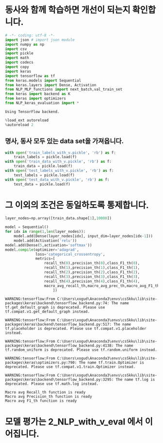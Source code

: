 # 동사와 함께 학습하면 개선이 되는지 확인합니다.


```python
# -*- coding: utf-8 -*-
import json # import json module
import numpy as np
import csv
import pickle
import math
import codecs
import copy
import keras
import tensorflow as tf
from keras.models import Sequential
from keras.layers import Dense, Activation
from NLP_MLP_functions import next_batch,val_train_set
from keras import backend as K
from keras import optimizers
from NLP_keras_evaluation import *
```

    Using TensorFlow backend.



```python
%load_ext autoreload
%autoreload 2
```

## 명사, 동사 모두 있는 data set을 가져옵니다.


```python
with open('train_labels_with_v.pickle', 'rb') as f:
    train_labels = pickle.load(f)
with open('train_data_with_v.pickle', 'rb') as f:
    train_data = pickle.load(f)
with open('test_labels_with_v.pickle', 'rb') as f:
    test_labels = pickle.load(f)
with open('test_data_with_v.pickle', 'rb') as f:
    test_data = pickle.load(f)
```

# 그 이외의 조건은 동일하도록 통제합니다. 


```python
layer_nodes=np.array([train_data.shape[1],10000])
```


```python
model = Sequential()
for idx in range(1,len(layer_nodes)):
    model.add(Dense(layer_nodes[idx], input_dim=layer_nodes[idx-1])) 
    model.add(Activation('relu'))
model.add(Dense(5,activation='softmax'))
model.compile(optimizer='adagrad',
              loss='categorical_crossentropy',
              metrics=[
                  recall_th(0),precision_th(0),class_F1_th(0),
                  recall_th(1),precision_th(1),class_F1_th(1),
                  recall_th(2),precision_th(2),class_F1_th(2),
                  recall_th(3),precision_th(3),class_F1_th(3),
                  recall_th(4),precision_th(4),class_F1_th(4),
                  macro_avg_recall_th,macro_avg_prec_th,macro_avg_F1_th
                      ])
```

    WARNING:tensorflow:From C:\Users\xogud\Anaconda3\envs\csSkku\lib\site-packages\keras\backend\tensorflow_backend.py:74: The name tf.get_default_graph is deprecated. Please use tf.compat.v1.get_default_graph instead.
    
    WARNING:tensorflow:From C:\Users\xogud\Anaconda3\envs\csSkku\lib\site-packages\keras\backend\tensorflow_backend.py:517: The name tf.placeholder is deprecated. Please use tf.compat.v1.placeholder instead.
    
    WARNING:tensorflow:From C:\Users\xogud\Anaconda3\envs\csSkku\lib\site-packages\keras\backend\tensorflow_backend.py:4138: The name tf.random_uniform is deprecated. Please use tf.random.uniform instead.
    
    WARNING:tensorflow:From C:\Users\xogud\Anaconda3\envs\csSkku\lib\site-packages\keras\optimizers.py:790: The name tf.train.Optimizer is deprecated. Please use tf.compat.v1.train.Optimizer instead.
    
    WARNING:tensorflow:From C:\Users\xogud\Anaconda3\envs\csSkku\lib\site-packages\keras\backend\tensorflow_backend.py:3295: The name tf.log is deprecated. Please use tf.math.log instead.
    
    Macro avg Recall_th function is ready
    Macro avg Precision_th function is ready
    Macro avg F1_th function is ready


# 모델 평가는  2_NLP_with_v_eval 에서 이어집니다.
